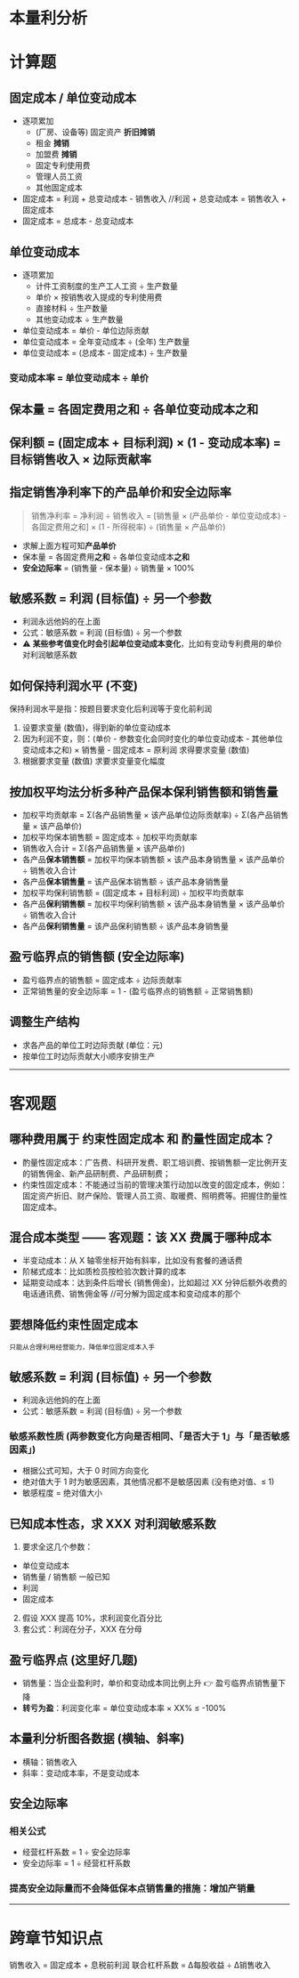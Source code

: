 # 本量利分析

# 计算题
## 固定成本 / 单位变动成本
- 逐项累加
	- (厂房、设备等) 固定资产 **折旧摊销**
	- 租金 **摊销**
	- 加盟费 **摊销** 
	- 固定专利使用费
	- 管理人员工资
	- 其他固定成本
- 固定成本 = 利润 + 总变动成本 - 销售收入 //利润 + 总变动成本 = 销售收入 + 固定成本
- 固定成本 = 总成本 - 总变动成本

## 单位变动成本
- 逐项累加
	- 计件工资制度的生产工人工资 ÷ 生产数量
	- 单价 × 按销售收入提成的专利使用费
	- 直接材料 ÷ 生产数量
	- 其他变动成本 ÷ 生产数量
- 单位变动成本 = 单价 - 单位边际贡献
- 单位变动成本 = 全年变动成本 ÷ (全年) 生产数量
- 单位变动成本 = (总成本 - 固定成本) ÷ 生产数量

### 变动成本率 = 单位变动成本 ÷ 单价

## **保本量** = 各固定费用**之和** ÷ 各单位变动成本**之和**

## **保利额** = (固定成本 + 目标利润) × (1 - 变动成本率) = 目标销售收入 × 边际贡献率

## 指定销售净利率下的**产品单价**和**安全边际率**
> 销售净利率 = 净利润 ÷ 销售收入 = [销售量 × (产品单价 - 单位变动成本) - 各固定费用之和] × (1 - 所得税率) ÷ (销售量 × 产品单价)
- 求解上面方程可知**产品单价**
- 保本量 = 各固定费用**之和** ÷ 各单位变动成本**之和**
- **安全边际率** = (销售量 - 保本量) ÷ 销售量 × 100%

## **敏感系数** = 利润 (目标值) ÷ 另一个参数
- 利润永远他妈的在上面
- 公式：敏感系数 = 利润 (目标值) ÷ 另一个参数
- ⚠️ **某些参考值变化时会引起单位变动成本变化**，比如有变动专利费用的单价对利润敏感系数

## 如何**保持利润水平** (不变)
保持利润水平是指：按题目要求变化后利润等于变化前利润
1. 设要求变量 (数值)，得到新的单位变动成本
2. 因为利润不变，则：(单价 - 参数变化会同时变化的单位变动成本 - 其他单位变动成本之和) × 销售量 - 固定成本 = 原利润 求得要求变量 (数值)
3. 根据要求变量 (数值) 求要求变量变化幅度

## **按加权平均法分析多种产品保本保利销售额和销售量**
- 加权平均贡献率 = Σ(各产品销售量 × 该产品单位边际贡献率) ÷ Σ(各产品销售量 × 该产品单价)
- 加权平均保本销售额 = 固定成本 ÷ 加权平均贡献率
- 销售收入合计 = Σ(各产品销售量 × 该产品单价)
- 各产品**保本销售额** = 加权平均保本销售额 × 该产品本身销售量 × 该产品单价 ÷ 销售收入合计
- 各产品**保本销售量** = 该产品保本销售额 ÷ 该产品本身销售量
- 加权平均保利销售额 = (固定成本 + 目标利润) ÷ 加权平均贡献率
- 各产品**保利销售额** = 加权平均保利销售额 × 该产品本身销售量 × 该产品单价 ÷ 销售收入合计
- 各产品**保利销售量** = 该产品保利销售额 ÷ 该产品本身销售量

## **盈亏临界点**的销售额 (安全边际率) 
- 盈亏临界点的销售额 = 固定成本 ÷ 边际贡献率
- 正常销售量的安全边际率 = 1 - (盈亏临界点的销售额 ÷ 正常销售额) 

## **调整生产结构**
- 求各产品的单位工时边际贡献 (单位：元)
- 按单位工时边际贡献大小顺序安排生产

---- 
# 客观题
## 哪种费用属于 约束性固定成本 和 酌量性固定成本？
- 酌量性固定成本：广告费、科研开发费、职工培训费、按销售额一定比例开支的销售佣金、新产品研制费、产品研制费；
- 约束性固定成本：不能通过当前的管理决策行动加以改变的固定成本，例如： 固定资产折旧、财产保险、管理人员工资、取暖费、照明费等。把握住酌量性固定成本。 
## 混合成本类型 —— 客观题：该 XX 费属于哪种成本
- 半变动成本：从 X 轴零坐标开始有斜率，比如没有套餐的通话费
- 阶梯式成本：比如质检员按检验次数计算的成本
- 延期变动成本：达到条件后增长 (销售佣金)，比如超过 XX 分钟后额外收费的电话通讯费、销售佣金等 //可分解为固定成本和变动成本的那个 
## 要想降低约束性固定成本
	只能从合理利用经营能力，降低单位固定成本入手 
## **敏感系数** = 利润 (目标值) ÷ 另一个参数
- 利润永远他妈的在上面
- 公式：敏感系数 = 利润 (目标值) ÷ 另一个参数

### 敏感系数性质 (两参数变化方向是否相同、「是否大于 1」与「是否敏感因素」)
- 根据公式可知，大于 0 时同方向变化
- 绝对值大于 1 时为敏感因素，其他情况都不是敏感因素 (没有绝对值、≤ 1)
- 敏感程度 = 绝对值大小

## 已知成本性态，**求 XXX 对利润敏感系数**
1. 要求全这几个参数：
- 单位变动成本
- 销售量 / 销售额 一般已知
- 利润
- 固定成本
2. 假设 XXX 提高 10%，求利润变化百分比
3. 套公式：利润在分子，XXX 在分母

## 盈亏临界点 (这里好几题)
- 销售量：当企业盈利时，单价和变动成本同比例上升 👉 盈亏临界点销售量下降
- **转亏为盈**：利润变化率 = 单位变动成本率 × XX% ≤ -100% 
## 本量利分析图各数据 (横轴、**斜率**)
- 横轴：销售收入
- 斜率：变动成本率，不是变动成本 
## 安全边际率
### 相关公式
- 经营杠杆系数 = 1 ÷ 安全边际率
- 安全边际率 = 1 ÷ 经营杠杆系数

### **提高安全边际量而不会降低保本点销售量的措施**：增加产销量

---- 
# 跨章节知识点
销售收入 = 固定成本 + 息税前利润
联合杠杆系数 = Δ每股收益 ÷ Δ销售收入
